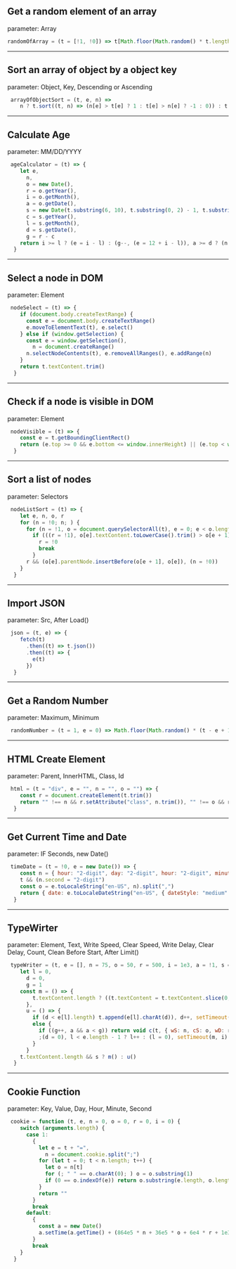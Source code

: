 ## Get a random element of an array
parameter: Array
```javascript
randomOfArray = (t = [!1, !0]) => t[Math.floor(Math.random() * t.length)]
```

<hr /> 

## Sort an array of object by a object key
parameter: Object, Key, Descending or Ascending
```javascript
 arrayOfObjectSort = (t, e, n) =>
    n ? t.sort((t, n) => (n[e] > t[e] ? 1 : t[e] > n[e] ? -1 : 0)) : t.sort((t, n) => (t[e] > n[e] ? 1 : n[e] > t[e] ? -1 : 0))
```

<hr /> 

## Calculate Age
parameter: MM/DD/YYYY
```javascript
 ageCalculator = (t) => {
    let e,
      n,
      o = new Date(),
      r = o.getYear(),
      i = o.getMonth(),
      a = o.getDate(),
      s = new Date(t.substring(6, 10), t.substring(0, 2) - 1, t.substring(3, 5)),
      c = s.getYear(),
      l = s.getMonth(),
      d = s.getDate(),
      g = r - c
    return i >= l ? (e = i - l) : (g--, (e = 12 + i - l)), a >= d ? (n = a - d) : (e--, (n = 31 + a - d), e < 0 && ((e = 11), g--)), { B: s, D: n, M: e, Y: g }
  }
```

<hr /> 

## Select a node in DOM
parameter: Element
```javascript
 nodeSelect = (t) => {
    if (document.body.createTextRange) {
      const e = document.body.createTextRange()
      e.moveToElementText(t), e.select()
    } else if (window.getSelection) {
      const e = window.getSelection(),
        n = document.createRange()
      n.selectNodeContents(t), e.removeAllRanges(), e.addRange(n)
    }
    return t.textContent.trim()
  }
```

<hr /> 

## Check if a node is visible in DOM
parameter: Element
```javascript
 nodeVisible = (t) => {
    const e = t.getBoundingClientRect()
    return (e.top >= 0 && e.bottom <= window.innerHeight) || (e.top < window.innerHeight && e.bottom >= 0 && "true")
  }
```

<hr /> 

## Sort a list of nodes
parameter: Selectors
```javascript
 nodeListSort = (t) => {
    let e, n, o, r
    for (n = !0; n; ) {
      for (n = !1, o = document.querySelectorAll(t), e = 0; e < o.length - 1; e++)
        if (((r = !1), o[e].textContent.toLowerCase().trim() > o[e + 1].textContent.toLowerCase().trim())) {
          r = !0
          break
        }
      r && (o[e].parentNode.insertBefore(o[e + 1], o[e]), (n = !0))
    }
  }
```

<hr /> 

## Import JSON
parameter: Src, After Load()
```javascript
 json = (t, e) => {
    fetch(t)
      .then((t) => t.json())
      .then((t) => {
        e(t)
      })
  }
```

<hr /> 

## Get a Random Number
parameter: Maximum, Minimum
```javascript
 randomNumber = (t = 1, e = 0) => Math.floor(Math.random() * (t - e + 1) + e)
```

<hr /> 

## HTML Create Element
parameter: Parent, InnerHTML, Class, Id
```javascript
 html = (t = "div", e = "", n = "", o = "") => {
    const r = document.createElement(t.trim())
    return "" !== n && r.setAttribute("class", n.trim()), "" !== o && r.setAttribute("id", o.trim()), (r.innerHTML = e.trim()), r
  }
```

<hr /> 

## Get Current Time and Date
parameter: IF Seconds, new Date()
```javascript
 timeDate = (t = !0, e = new Date()) => {
    const n = { hour: "2-digit", day: "2-digit", hour: "2-digit", minute: "2-digit", year: "numeric", month: "2-digit", weekday: "long" }
    t && (n.second = "2-digit")
    const o = e.toLocaleString("en-US", n).split(",")
    return { date: e.toLocaleDateString("en-US", { dateStyle: "medium" }), date2: o[1].trim(), time: o[2].trim(), day: o[0] }
  }
```

<hr /> 

## TypeWirter
parameter: Element, Text, Write Speed, Clear Speed, Write Delay, Clear Delay, Count, Clean Before Start, After Limit()
```javascript
 typeWriter = (t, e = [], n = 75, o = 50, r = 500, i = 1e3, a = !1, s = !0, c = () => {}) => {
    let l = 0,
      d = 0,
      g = 1
    const m = () => {
        t.textContent.length ? ((t.textContent = t.textContent.slice(0, -1)), d++, setTimeout(m, o)) : ((d = 0), setTimeout(u, r))
      },
      u = () => {
        if (d < e[l].length) t.append(e[l].charAt(d)), d++, setTimeout(u, n)
        else {
          if ((g++, a && a < g)) return void c(t, { wS: n, cS: o, wD: r, cD: i })
          ;(d = 0), l < e.length - 1 ? l++ : (l = 0), setTimeout(m, i)
        }
      }
    t.textContent.length && s ? m() : u()
  }
```

<hr /> 

## Cookie Function
parameter: Key, Value, Day, Hour, Minute, Second
```javascript
 cookie = function (t, e, n = 0, o = 0, r = 0, i = 0) {
    switch (arguments.length) {
      case 1:
        {
          let e = t + "=",
            n = document.cookie.split(";")
          for (let t = 0; t < n.length; t++) {
            let o = n[t]
            for (; " " == o.charAt(0); ) o = o.substring(1)
            if (0 == o.indexOf(e)) return o.substring(e.length, o.length)
          }
          return ""
        }
        break
      default:
        {
          const a = new Date()
          a.setTime(a.getTime() + (864e5 * n + 36e5 * o + 6e4 * r + 1e3 * i)), (document.cookie = t + "=" + e + ";expires=" + a.toUTCString() + ";path=/")
        }
        break
    }
  }
```

